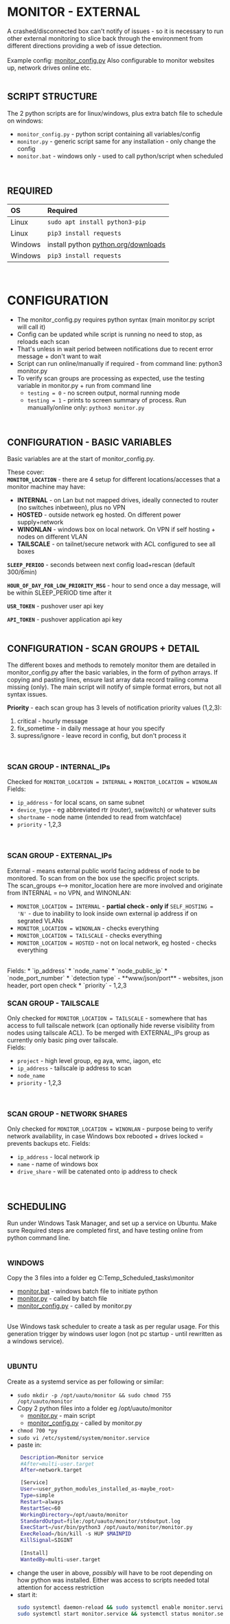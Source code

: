 # MONITOR - EXTERNAL
A crashed/disconnected box can't notify of issues - so it is necessary to run other external monitoring to slice back through the environment from different directions providing a web of issue detection.<br>
<br>
Example config: [monitor_config.py](./monitor_config.py)  Also configurable to monitor websites up, network drives online etc.<br>
<br>

## SCRIPT STRUCTURE
The 2 python scripts are for linux/windows, plus extra batch file to schedule on windows:
* `monitor_config.py` - python script containing all variables/config
* `monitor.py` - generic script same for any installation - only change the config
* `monitor.bat` - windows only - used to call python/script when scheduled
<br>

## REQUIRED

| OS     | Required                      |
| :----- | :---------------------------- |
|Linux   | `sudo apt install python3-pip`|
|Linux   | `pip3 install requests`       |
|Windows | install python [python.org/downloads](https://www.python.org/downloads/) |
|Windows | `pip3 install requests` |
<br>

# CONFIGURATION
* The monitor_config.py requires python syntax (main monitor.py script will call it)
* Config can be updated while script is running no need to stop, as reloads each scan
* That's unless in wait period between notifications due to recent error message + don't want to wait
* Script can run online/manually if required - from command line:  python3 monitor.py
* To verify scan groups are processing as expected, use the testing variable in monitor.py + run from command line
   * `testing = 0` - no screen output, normal running mode
   * `testing = 1` - prints to screen summary of process.  Run manually/online only:  `python3 monitor.py`
<br>

## CONFIGURATION - BASIC VARIABLES
Basic variables are at the start of monitor_config.py.<br>

These cover:<br>
**`MONITOR_LOCATION`** - there are 4 setup for different locations/accesses that a monitor machine may have:
   * **INTERNAL** - on Lan but not mapped drives, ideally connected to router (no switches inbetween), plus no VPN
   * **HOSTED**  - outside network eg hosted.  On different power supply+network
   * **WINONLAN**  - windows box on local network.  On VPN if self hosting + nodes on different VLAN
   * **TAILSCALE** - on tailnet/secure network with ACL configured to see all boxes<br>

**`SLEEP_PERIOD`** - seconds between next config load+rescan (default 300/6min)<br>

**`HOUR_OF_DAY_FOR_LOW_PRIORITY_MSG`** - hour to send once a day message, will be within SLEEP_PERIOD time after it<br>

**`USR_TOKEN`** - pushover user api key<br>

**`API_TOKEN`** - pushover application api key<br>
<br>

## CONFIGURATION - SCAN GROUPS + DETAIL
The different boxes and methods to remotely monitor them are detailed in monitor_config.py after the basic variables, in the form of python arrays.  If copying and pasting lines, ensure last array data record trailing comma missing (only).  The main script will notify of simple format errors, but not all syntax issues.

**Priority** - each scan group has 3 levels of notification priority values (1,2,3):
1. critical - hourly message
2. fix_sometime - in daily message at hour you specify
3. supress/ignore - leave record in config, but don't process it
<br>

### SCAN GROUP - INTERNAL_IPs
Checked for `MONITOR_LOCATION = INTERNAL` + `MONITOR_LOCATION = WINONLAN`
Fields:
* `ip_address` - for local scans, on same subnet
* `device_type` - eg abbreviated rtr (router), sw(switch) or whatever suits
* `shortname` - node name (intended to read from watchface)
* `priority` - 1,2,3
<br>

### SCAN GROUP - EXTERNAL_IPs
External - means external public world facing address of node to be monitored.  To scan from on the box use the specific project scripts.<br>
The scan_groups <--> monitor_location here are more involved and originate from INTERNAL = no VPN, and WINONLAN:
* `MONITOR_LOCATION = INTERNAL` - **partial check - only if** `SELF_HOSTING = 'N'` - due to inability to look inside own external ip address if on segrated VLANs
* `MONITOR_LOCATION = WINONLAN` - checks everything
* `MONITOR_LOCATION = TAILSCALE` - checks everything
* `MONITOR_LOCATION = HOSTED` - not on local network, eg hosted - checks everything
<br>
Fields:
* `ip_address`
* `node_name`
* `node_public_ip`
* `node_port_number`
* `detection type` - **www/json/port** - websites, json header, port open check
* `priority` - 1,2,3
<br>

### SCAN GROUP - TAILSCALE
Only checked for `MONITOR_LOCATION = TAILSCALE` - somewhere that has access to full tailscale network (can optionally hide reverse visibility from nodes using tailscale ACL).  To be merged with EXTERNAL_IPs group as currently only basic ping over tailscale.<br>
Fields:
* `project` - high level group, eg aya, wmc, iagon, etc
* `ip_address` - tailscale ip address to scan
* `node_name`
* `priority` - 1,2,3
<br>

### SCAN GROUP - NETWORK SHARES
Only checked for `MONITOR_LOCATION = WINONLAN` - purpose being to verify network availability, in case Windows box rebooted + drives locked = prevents backups etc.
Fields:
* `ip_address` - local network ip
* `name` - name of windows box
* `drive_share` - will be catenated onto ip address to check
<br>

## SCHEDULING
Run under Windows Task Manager, and set up a service on Ubuntu.  Make sure Required steps are completed first, and have testing online from python command line.<br>
<br>

### WINDOWS
Copy the 3 files into a folder eg C:Temp\_Scheduled_tasks\monitor
* [monitor.bat](./monitor.bat) - windows batch file to initiate python
* [monitor.py](./monitor.py) - called by batch file
* [monitor_config.py](./monitor_config.py) - called by monitor.py<br>
<br>
Use Windows task scheduler to create a task as per regular usage.  For this generation trigger by windows user logon (not pc startup - until rewritten as a windows service).<br>
<br>

### UBUNTU
Create as a systemd service as per following or similar:<br>
* `sudo mkdir -p /opt/uauto/monitor && sudo chmod 755 /opt/uauto/monitor`<br>
* Copy 2 python files into a folder eg /opt/uauto/monitor<br>
   * [monitor.py](./monitor.py) - main script
   * [monitor_config.py](./monitor_config.py) - called by monitor.py<br>
* `chmod 700 *py`
* `sudo vi /etc/systemd/system/monitor.service`
* paste in:
    ```bash
     Description=Monitor service
     #After=multi-user.target
     After=network.target
    
     [Service]
     User=<user_python_modules_installed_as-maybe_root>
     Type=simple
     Restart=always
     RestartSec=60
     WorkingDirectory=/opt/uauto/monitor
     StandardOutput=file:/opt/uauto/monitor/stdoutput.log
     ExecStart=/usr/bin/python3 /opt/uauto/monitor/monitor.py
     ExecReload=/bin/kill -s HUP $MAINPID
     KillSignal=SIGINT
     
     [Install]
     WantedBy=multi-user.target
     ```
* change the user in above, _possibly_ will have to be root depending on how python was installed. Either was access to scripts needed total attention for access restriction
* start it:
     ```bash
     sudo systemctl daemon-reload && sudo systemctl enable monitor.service && \
     sudo systemctl start monitor.service && systemctl status monitor.service
     ```






